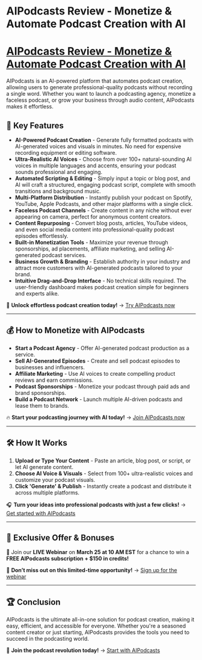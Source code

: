 # AIPodcasts Review - Monetize & Automate Podcast Creation with AI

# [AIPodcasts Review - Monetize & Automate Podcast Creation with AI](https://github.com/WorxClub/AiPodcasts/blob/main/README.md)

AIPodcasts is an AI-powered platform that automates podcast creation, allowing users to generate professional-quality podcasts without recording a single word. Whether you want to launch a podcasting agency, monetize a faceless podcast, or grow your business through audio content, AIPodcasts makes it effortless.

## 🚀 Key Features

- **AI-Powered Podcast Creation** - Generate fully formatted podcasts with AI-generated voices and visuals in minutes. No need for expensive recording equipment or editing software.
- **Ultra-Realistic AI Voices** - Choose from over 100+ natural-sounding AI voices in multiple languages and accents, ensuring your podcast sounds professional and engaging.
- **Automated Scripting & Editing** - Simply input a topic or blog post, and AI will craft a structured, engaging podcast script, complete with smooth transitions and background music.
- **Multi-Platform Distribution** - Instantly publish your podcast on Spotify, YouTube, Apple Podcasts, and other major platforms with a single click.
- **Faceless Podcast Channels** - Create content in any niche without ever appearing on camera, perfect for anonymous content creators.
- **Content Repurposing** - Convert blog posts, articles, YouTube videos, and even social media content into professional-quality podcast episodes effortlessly.
- **Built-in Monetization Tools** - Maximize your revenue through sponsorships, ad placements, affiliate marketing, and selling AI-generated podcast services.
- **Business Growth & Branding** - Establish authority in your industry and attract more customers with AI-generated podcasts tailored to your brand.
- **Intuitive Drag-and-Drop Interface** - No technical skills required. The user-friendly dashboard makes podcast creation simple for beginners and experts alike.

🎯 **Unlock effortless podcast creation today!** → [Try AIPodcasts now](https://worxclub.com/aipodcasts)

---

## 💰 How to Monetize with AIPodcasts

- **Start a Podcast Agency** - Offer AI-generated podcast production as a service.
- **Sell AI-Generated Episodes** - Create and sell podcast episodes to businesses and influencers.
- **Affiliate Marketing** - Use AI voices to create compelling product reviews and earn commissions.
- **Podcast Sponsorships** - Monetize your podcast through paid ads and brand sponsorships.
- **Build a Podcast Network** - Launch multiple AI-driven podcasts and lease them to brands.

🔥 **Start your podcasting journey with AI today!** → [Join AIPodcasts now](https://worxclub.com/aipodcasts)

---

## 🛠️ How It Works

1. **Upload or Type Your Content** - Paste an article, blog post, or script, or let AI generate content.
2. **Choose AI Voice & Visuals** - Select from 100+ ultra-realistic voices and customize your podcast visuals.
3. **Click 'Generate' & Publish** - Instantly create a podcast and distribute it across multiple platforms.

🎧 **Turn your ideas into professional podcasts with just a few clicks!** → [Get started with AIPodcasts](https://worxclub.com/aipodcasts)

---

## 🎁 Exclusive Offer & Bonuses

📅 Join our **LIVE Webinar** on **March 25 at 10 AM EST** for a chance to win a **FREE AIPodcasts subscription + $150 in credits!**

🎁 **Don’t miss out on this limited-time opportunity!** → [Sign up for the webinar](https://worxclub.com/aipodcasts)

---

## 🏆 Conclusion

AIPodcasts is the ultimate all-in-one solution for podcast creation, making it easy, efficient, and accessible for everyone. Whether you're a seasoned content creator or just starting, AIPodcasts provides the tools you need to succeed in the podcasting world.

🚀 **Join the podcast revolution today!** → [Start with AIPodcasts](https://worxclub.com/aipodcasts)

